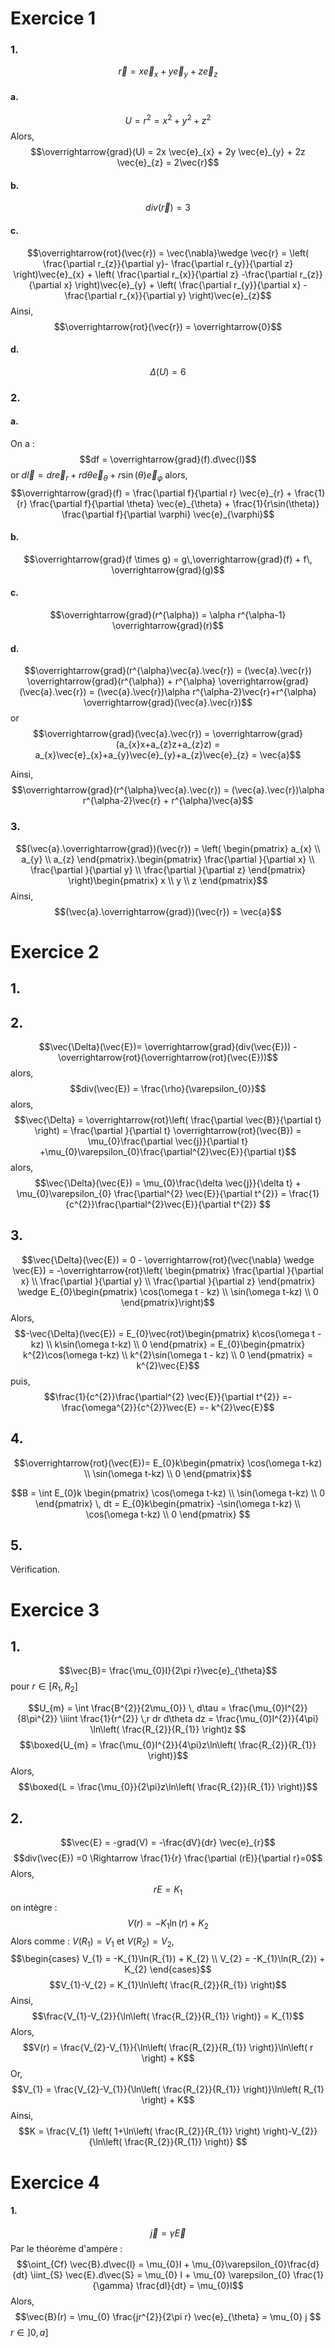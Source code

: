 # Exercice 1
### 1.
$$\vec{r} = x\vec{e}_{x}+y\vec{e}_{y}+z\vec{e}_{z}$$
#### a.
$$U = r^{2} = x^{2}+y^{2}+z^{2}$$
Alors, 
$$\overrightarrow{grad}(U) = 2x \vec{e}_{x} + 2y \vec{e}_{y} + 2z \vec{e}_{z} = 2\vec{r}$$
#### b.
$$div(\vec{r}) = 3$$

#### c.
$$\overrightarrow{rot}(\vec{r}) = \vec{\nabla}\wedge \vec{r} = \left( \frac{\partial r_{z}}{\partial y}- \frac{\partial r_{y}}{\partial z}  \right)\vec{e}_{x} + \left( \frac{\partial r_{x}}{\partial z} -\frac{\partial r_{z}}{\partial x}  \right)\vec{e}_{y} + \left( \frac{\partial r_{y}}{\partial x} -\frac{\partial r_{x}}{\partial y}  \right)\vec{e}_{z}$$
Ainsi, 
$$\overrightarrow{rot}(\vec{r}) = \overrightarrow{0}$$

#### d.
$$\Delta(U) = 6$$

### 2.
#### a.
On a :
$$df = \overrightarrow{grad}(f).d\vec{l}$$
or $d\vec{l} = dr \vec{e}_{r} + rd{\theta}\vec{e}_{\theta} + r\sin(\theta)\vec{e}_{\varphi}$
alors, 
$$\overrightarrow{grad}(f) = \frac{\partial f}{\partial r} \vec{e}_{r} + \frac{1}{r} \frac{\partial f}{\partial \theta} \vec{e}_{\theta} + \frac{1}{r\sin(\theta)} \frac{\partial f}{\partial \varphi} \vec{e}_{\varphi}$$

#### b.
$$\overrightarrow{grad}(f \times g) = g\,\overrightarrow{grad}(f) + f\, \overrightarrow{grad}(g)$$

#### c.
$$\overrightarrow{grad}(r^{\alpha}) = \alpha r^{\alpha-1}  \overrightarrow{grad}(r)$$

#### d.
$$\overrightarrow{grad}(r^{\alpha}\vec{a}.\vec{r}) = (\vec{a}.\vec{r}) \overrightarrow{grad}(r^{\alpha}) + r^{\alpha} \overrightarrow{grad}(\vec{a}.\vec{r}) = (\vec{a}.\vec{r})\alpha r^{\alpha-2}\vec{r}+r^{\alpha} \overrightarrow{grad}(\vec{a}.\vec{r})$$
or
$$\overrightarrow{grad}(\vec{a}.\vec{r}) = \overrightarrow{grad}(a_{x}x+a_{z}z+a_{z}z) = a_{x}\vec{e}_{x}+a_{y}\vec{e}_{y}+a_{z}\vec{e}_{z} = \vec{a}$$

Ainsi, 
$$\overrightarrow{grad}(r^{\alpha}\vec{a}.\vec{r}) = (\vec{a}.\vec{r})\alpha r^{\alpha-2}\vec{r} + r^{\alpha}\vec{a}$$

### 3.
$$(\vec{a}.\overrightarrow{grad})(\vec{r}) = \left( \begin{pmatrix}
a_{x} \\
a_{y} \\
a_{z}
\end{pmatrix}.\begin{pmatrix}
\frac{\partial }{\partial x} \\
\frac{\partial }{\partial y}  \\
\frac{\partial }{\partial z}  
\end{pmatrix} \right)\begin{pmatrix}
x \\
y \\
z
\end{pmatrix}$$
Ainsi, 
$$(\vec{a}.\overrightarrow{grad})(\vec{r}) = \vec{a}$$

# Exercice 2
## 1.
## 2.
$$\vec{\Delta}(\vec{E})= \overrightarrow{grad}(div(\vec{E})) - \overrightarrow{rot}(\overrightarrow{rot}(\vec{E}))$$
alors, 
$$div(\vec{E}) = \frac{\rho}{\varepsilon_{0}}$$
alors, 
$$\vec{\Delta} = \overrightarrow{rot}\left( \frac{\partial \vec{B}}{\partial t}  \right) = \frac{\partial }{\partial t} \overrightarrow{rot}(\vec{B}) = \mu_{0}\frac{\partial \vec{j}}{\partial t} +\mu_{0}\varepsilon_{0}\frac{\partial^{2}\vec{E}}{\partial t}$$
alors, 
$$\vec{\Delta}(\vec{E}) = \mu_{0}\frac{\delta \vec{j}}{\delta t} + \mu_{0}\varepsilon_{0} \frac{\partial^{2} \vec{E}}{\partial t^{2}}  = \frac{1}{c^{2}}\frac{\partial^{2}\vec{E}}{\partial t^{2}} $$

## 3.
$$\vec{\Delta}(\vec{E}) = 0 - \overrightarrow{rot}(\vec{\nabla} \wedge \vec{E}) = -\overrightarrow{rot}\left( \begin{pmatrix}
\frac{\partial }{\partial x}  \\
\frac{\partial }{\partial y}  \\
\frac{\partial }{\partial z}  
\end{pmatrix} \wedge E_{0}\begin{pmatrix}
\cos(\omega t - kz) \\
\sin(\omega t-kz) \\
0
\end{pmatrix}\right)$$
Alors, 
$$-\vec{\Delta}(\vec{E}) = E_{0}\vec{rot}\begin{pmatrix}
k\cos(\omega t - kz) \\
k\sin(\omega t-kz) \\
0
\end{pmatrix} = E_{0}\begin{pmatrix}
k^{2}\cos(\omega t-kz) \\
k^{2}\sin(\omega t - kz) \\
0
\end{pmatrix} = k^{2}\vec{E}$$
puis, 
$$\frac{1}{c^{2}}\frac{\partial^{2} \vec{E}}{\partial t^{2}} =- \frac{\omega^{2}}{c^{2}}\vec{E} =- k^{2}\vec{E}$$

## 4.
$$\overrightarrow{rot}(\vec{E})= E_{0}k\begin{pmatrix}
\cos(\omega t-kz) \\
\sin(\omega t-kz) \\
0
\end{pmatrix}$$

$$B = \int E_{0}k \begin{pmatrix}
\cos(\omega t-kz) \\
\sin(\omega t-kz) \\
0
\end{pmatrix} \, dt = E_{0}k\begin{pmatrix}
-\sin(\omega t-kz) \\
\cos(\omega t-kz) \\
0
\end{pmatrix} $$


## 5.
Vérification.

# Exercice 3
## 1.
$$\vec{B}= \frac{\mu_{0}I}{2\pi r}\vec{e}_{\theta}$$
pour $r \in [R_{1}, R_{2}]$ 

$$U_{m} = \int \frac{B^{2}}{2\mu_{0}} \, d\tau = \frac{\mu_{0}I^{2}}{8\pi^{2}} \iiint \frac{1}{r^{2}}  \,r dr d\theta dz  = \frac{\mu_{0}I^{2}}{4\pi} \ln\left( \frac{R_{2}}{R_{1}} \right)z  $$
$$\boxed{U_{m} = \frac{\mu_{0}I^{2}}{4\pi}z\ln\left( \frac{R_{2}}{R_{1}} \right)}$$
Alors, 
$$\boxed{L = \frac{\mu_{0}}{2\pi}z\ln\left( \frac{R_{2}}{R_{1}} \right)}$$

## 2.
$$\vec{E} = -grad(V) = -\frac{dV}{dr} \vec{e}_{r}$$
$$div(\vec{E}) =0 \Rightarrow \frac{1}{r} \frac{\partial (rE)}{\partial r}=0$$
Alors, 
$$rE = K_{1}$$
on intègre : 
$$V(r) = -K_{1} \ln(r)+K_{2}$$
Alors comme : $V(R_{1}) = V_{1}$ et $V(R_{2})= V_{2}$, 
$$\begin{cases}
V_{1} = -K_{1}\ln(R_{1}) + K_{2} \\
V_{2} = -K_{1}\ln(R_{2}) + K_{2}
\end{cases}$$
$$V_{1}-V_{2} = K_{1}\ln\left( \frac{R_{2}}{R_{1}} \right)$$
Ainsi, 
$$\frac{V_{1}-V_{2}}{\ln\left( \frac{R_{2}}{R_{1}} \right)} = K_{1}$$
Alors, 
$$V(r) = \frac{V_{2}-V_{1}}{\ln\left( \frac{R_{2}}{R_{1}} \right)}\ln\left( r \right) + K$$
Or, 
$$V_{1} = \frac{V_{2}-V_{1}}{\ln\left( \frac{R_{2}}{R_{1}} \right)}\ln\left( R_{1} \right) + K$$
Ainsi, 
$$K = \frac{V_{1} \left( 1+\ln\left( \frac{R_{2}}{R_{1}} \right) \right)-V_{2}}{\ln\left( \frac{R_{2}}{R_{1}} \right)} $$

# Exercice 4
#### 1.
$$\vec{j} = \gamma \vec{E}$$
Par le théorème d'ampère : 
$$\oint_{Cf} \vec{B}.d\vec{l} = \mu_{0}I + \mu_{0}\varepsilon_{0}\frac{d}{dt} \iint_{S} \vec{E}.d\vec{S} = \mu_{0} I + \mu_{0} \varepsilon_{0} \frac{1}{\gamma} \frac{dI}{dt} = \mu_{0}I$$
Alors, 
$$\vec{B}(r) = \mu_{0} \frac{jr^{2}}{2\pi r} \vec{e}_{\theta} = \mu_{0} j $$
$r \in ]0, a]$

